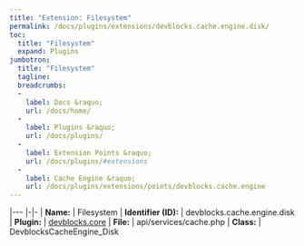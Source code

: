 ```yaml
---
title: "Extension: Filesystem"
permalink: /docs/plugins/extensions/devblocks.cache.engine.disk/
toc:
  title: "Filesystem"
  expand: Plugins
jumbotron:
  title: "Filesystem"
  tagline: 
  breadcrumbs:
  -
    label: Docs &raquo;
    url: /docs/home/
  -
    label: Plugins &raquo;
    url: /docs/plugins/
  -
    label: Extension Points &raquo;
    url: /docs/plugins/#extensions
  -
    label: Cache Engine &raquo;
    url: /docs/plugins/extensions/points/devblocks.cache.engine
---
```


|---
|-|-
| **Name:** | Filesystem
| **Identifier (ID):** | devblocks.cache.engine.disk
| **Plugin:** | [devblocks.core](/docs/plugins/devblocks.core/)
| **File:** | api/services/cache.php
| **Class:** | DevblocksCacheEngine_Disk

